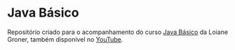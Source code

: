 # Java Básico
 Repositório criado para o acompanhamento do curso [Java Básico](https://loiane.training/curso/java-basico) da Loiane Groner, também disponível no [YouTube](https://www.youtube.com/playlist?list=PLGxZ4Rq3BOBq0KXHsp5J3PxyFaBIXVs3r).
